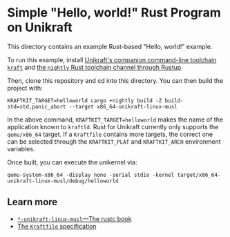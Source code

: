 # Simple "Hello, world!" Rust Program on Unikraft

This directory contains an example Rust-based "Hello, world!" example.

To run this example, install [Unikraft's companion command-line toolchain `kraft`](https://unikraft.org/docs/cli) and [the `nightly` Rust toolchain channel through Rustup](https://www.rust-lang.org/tools/install).

Then, clone this repository and cd into this directory.
You can then build the project with:

```
KRAFTKIT_TARGET=helloworld cargo +nightly build -Z build-std=std,panic_abort --target x86_64-unikraft-linux-musl
```

In the above command, `KRAFTKIT_TARGET=helloworld` makes the name of the application known to `kraftld`.
Rust for Unikraft currently only supports the `qemu/x86_64` target.
If a `Kraftfile` contains more targets, the correct one can be selected through the `KRAFTKIT_PLAT` and `KRAFTKIT_ARCH` environment variables.

Once built, you can execute the unikernel via:

```
qemu-system-x86_64 -display none -serial stdio -kernel target/x86_64-unikraft-linux-musl/debug/helloworld
```

## Learn more

- [`*-unikraft-linux-musl`—The rustc book](https://doc.rust-lang.org/rustc/platform-support/unikraft-linux-musl.html)
- [The `Kraftfile` specification](https://unikraft.org/docs/cli/reference/kraftfile/latest)

